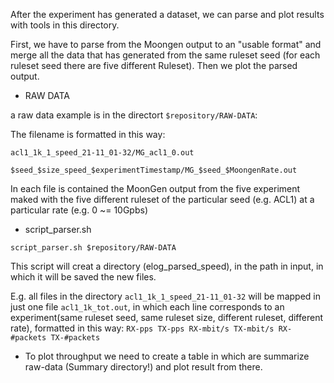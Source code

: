 After the experiment has generated a dataset, we can parse and plot results with tools in this directory.

First, we have to parse from the Moongen output to an "usable format" and merge all the data that has generated from the same ruleset seed (for each ruleset seed there are five different Ruleset). Then we plot the parsed output.

* RAW DATA

a raw data example is in the directort ` $repository/RAW-DATA `:

The filename is formatted in this way: 

`acl1_1k_1_speed_21-11_01-32/MG_acl1_0.out`

`$seed_$size_speed_$experimentTimestamp/MG_$seed_$MoongenRate.out`

In each file is contained the MoonGen output from the five experiment maked with the five different ruleset of the particular seed (e.g. ACL1) at a particular rate (e.g. 0 ~= 10Gpbs)


* script_parser.sh <path to results directory>

` script_parser.sh $repository/RAW-DATA `

This script will creat a directory (elog_parsed_speed), in the path in input, in which it will be saved the new files.

E.g. all files in the directory `acl1_1k_1_speed_21-11_01-32` will be mapped in just one file `acl1_1k_tot.out`, in which each line corresponds to an experiment(same ruleset seed, same ruleset size, different ruleset, different rate), formatted in this way: `RX-pps TX-pps RX-mbit/s TX-mbit/s RX-#packets TX-#packets`


* To plot throughput we need to create a table in which are summarize raw-data (Summary directory!) and plot result from there.

